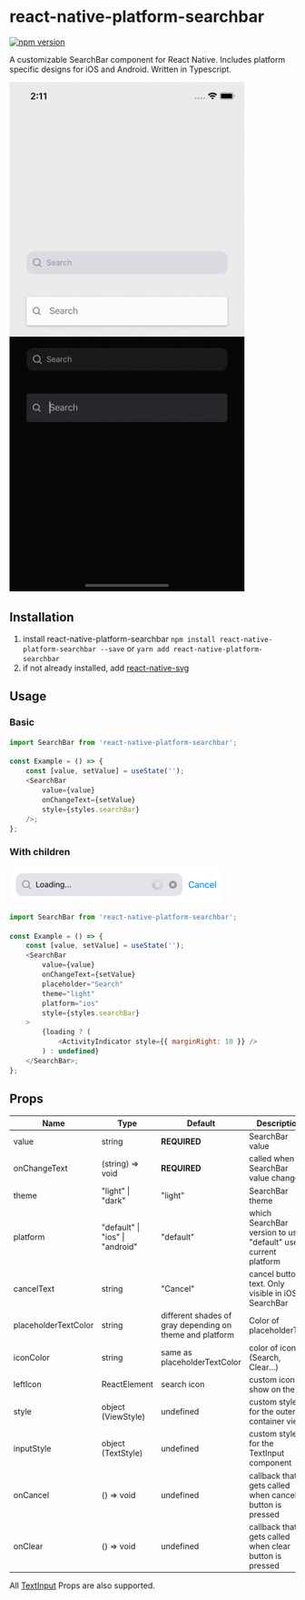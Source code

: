 # react-native-platform-searchbar

[![npm version](https://badge.fury.io/js/react-native-platform-searchbar.svg)](https://badge.fury.io/js/react-native-platform-searchbar)

A customizable SearchBar component for React Native. Includes platform specific designs for iOS and Android. Written in Typescript.

<img src="https://github.com/benediktviebahn/react-native-platform-searchbar/raw/master/media/demo.gif" width="414" />

## Installation

1. install react-native-platform-searchbar
   `npm install react-native-platform-searchbar --save` or `yarn add react-native-platform-searchbar`
2. if not already installed, add [react-native-svg](https://github.com/react-native-community/react-native-svg)

## Usage

### Basic

```js
import SearchBar from 'react-native-platform-searchbar';

const Example = () => {
    const [value, setValue] = useState('');
    <SearchBar
        value={value}
        onChangeText={setValue}
        style={styles.searchBar}
    />;
};
```

### With children

![ActivityIndicator Example](https://github.com/benediktviebahn/react-native-platform-searchbar/raw/master/media/activityIndicator.png)

```js
import SearchBar from 'react-native-platform-searchbar';

const Example = () => {
    const [value, setValue] = useState('');
    <SearchBar
        value={value}
        onChangeText={setValue}
        placeholder="Search"
        theme="light"
        platform="ios"
        style={styles.searchBar}
    >
        {loading ? (
            <ActivityIndicator style={{ marginRight: 10 }} />
        ) : undefined}
    </SearchBar>;
};
```

## Props

| Name                 | Type                            | Default                                                  | Description                                                     |
| -------------------- | ------------------------------- | -------------------------------------------------------- | --------------------------------------------------------------- |
| value                | string                          | **REQUIRED**                                             | SearchBar value                                                 |
| onChangeText         | (string) => void                | **REQUIRED**                                             | called when SearchBar value changes                             |
| theme                | "light" \| "dark"               | "light"                                                  | SearchBar theme                                                 |
| platform             | "default" \| "ios" \| "android" | "default"                                                | which SearchBar version to use. "default" uses current platform |
| cancelText           | string                          | "Cancel"                                                 | cancel button text. Only visible in iOS SearchBar               |
| placeholderTextColor | string                          | different shades of gray depending on theme and platform | Color of placeholderText                                        |
| iconColor            | string                          | same as placeholderTextColor                             | color of icons (Search, Clear...)                               |
| leftIcon             | ReactElement                    | search icon                                              | custom icon to show on the left                                 |
| style                | object (ViewStyle)              | undefined                                                | custom style for the outer container view                       |
| inputStyle           | object (TextStyle)              | undefined                                                | custom style for the TextInput component                        |
| onCancel             | () => void                      | undefined                                                | callback that gets called when cancel button is pressed         |
| onClear              | () => void                      | undefined                                                | callback that gets called when clear button is pressed          |

All [TextInput](https://reactnative.dev/docs/textinput) Props are also supported.
